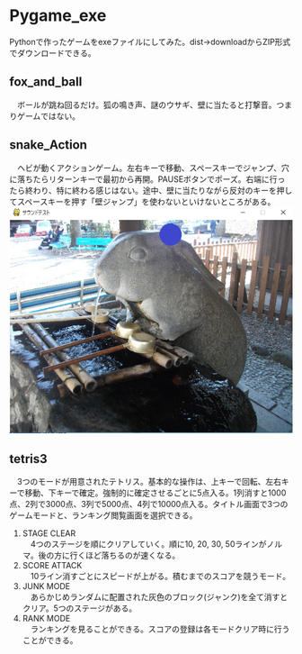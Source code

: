 # Pygame_exe
Pythonで作ったゲームをexeファイルにしてみた。dist→downloadからZIP形式でダウンロードできる。
## fox_and_ball
　ボールが跳ね回るだけ。狐の鳴き声、謎のウサギ、壁に当たると打撃音。つまりゲームではない。
## snake_Action
　ヘビが動くアクションゲーム。左右キーで移動、スペースキーでジャンプ、穴に落ちたらリターンキーで最初から再開。PAUSEボタンでポーズ。右端に行ったら終わり、特に終わる感じはない。途中、壁に当たりながら反対のキーを押してスペースキーを押す「壁ジャンプ」を使わないといけないところがある。  
 ![sampleimage](https://github.com/inaridarkfox4231/Pygame_exe/blob/sample/sampleimages/fox_and_ball.PNG)
## tetris3
　3つのモードが用意されたテトリス。基本的な操作は、上キーで回転、左右キーで移動、下キーで確定。強制的に確定させるごとに5点入る。1列消すと1000点、2列で3000点、3列で5000点、4列で10000点入る。タイトル画面で3つのゲームモードと、ランキング閲覧画面を選択できる。  
1. STAGE CLEAR  
　4つのステージを順にクリアしていく。順に10, 20, 30, 50ラインがノルマ。後の方に行くほど落ちるのが速くなる。  
2. SCORE ATTACK  
　10ライン消すごとにスピードが上がる。積むまでのスコアを競うモード。  
3. JUNK MODE  
　あらかじめランダムに配置された灰色のブロック(ジャンク)を全て消すとクリア。5つのステージがある。  
4. RANK MODE  
　ランキングを見ることができる。スコアの登録は各モードクリア時に行うことができる。
